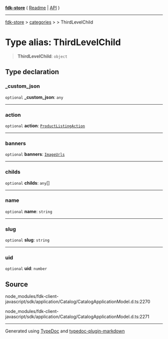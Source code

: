 [**fdk-store**](../../../README.md) ( [Readme](../../../README.md) \| [API](../../../API.md) )

---

[fdk-store](../../../API.md) > [categories](../../README.md) > [<internal>](../README.md) > ThirdLevelChild

# Type alias: ThirdLevelChild

> **ThirdLevelChild**: `object`

## Type declaration

### \_custom_json

`optional` **\_custom_json**: `any`

---

### action

`optional` **action**: [`ProductListingAction`](../../../brands/internal_/type-aliases/type-alias.ProductListingAction.md)

---

### banners

`optional` **banners**: [`ImageUrls`](../../../brands/internal_/type-aliases/type-alias.ImageUrls.md)

---

### childs

`optional` **childs**: `any`[]

---

### name

`optional` **name**: `string`

---

### slug

`optional` **slug**: `string`

---

### uid

`optional` **uid**: `number`

## Source

node_modules/fdk-client-javascript/sdk/application/Catalog/CatalogApplicationModel.d.ts:2270

node_modules/fdk-client-javascript/sdk/application/Catalog/CatalogApplicationModel.d.ts:2271

---

Generated using [TypeDoc](https://typedoc.org/) and [typedoc-plugin-markdown](https://www.npmjs.com/package/typedoc-plugin-markdown)
